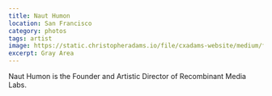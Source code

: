 ```yaml
---
title: Naut Humon
location: San Francisco
category: photos
tags: artist
image: https://static.christopheradams.io/file/cxadams-website/medium/flickr/1864/43824763384_2de34e9632_k.jpg
excerpt: Gray Area
---
```


Naut Humon is the Founder and Artistic Director of Recombinant Media Labs.
